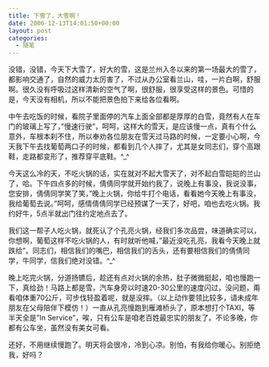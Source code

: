 ```yaml
---
title: 下雪了，大雪啊！
date: 2006-12-13T14:01:50+00:00
layout: post
categories:
  - 随笔
---
```


没错，没错，今天下大雪了，好大的雪，这是兰州入冬以来的第一场最大的雪了，都影响交通了，自然的威力太厉害了，不过从办公室看兰山，哇，一片白啊，舒服啊。很久没有呼吸过这样清新的空气了啊，很舒服，很享受这样的景色。可惜的是，今天没有相机，所以不能把景色拍下来给各位看啊。

中午去吃饭的时候，看院子里面停的汽车上面全部都是厚厚的白雪，竟然有人在车门的玻璃上写了，&#8221;慢速行驶&#8221;，呵呵，这样大的雪天，是应该慢一点，真有个什么意外，车根本刹不住，所以奉劝各位朋友在雪天过马路的时候，一定要小心啊，今天我下午去找葡萄两口子的时候，都看到几个人摔了，尤其是女同志们，穿个高跟鞋，走路都变形了，推荐穿平底鞋。^_^

今天这么冷的天，不吃火锅的话，实在就对不起大雪天了，对不起白雪皑皑的兰山了，哈。下午四点多的时候，倩倩同学就开始约我了，说晚上有事没，我说没事，您安排，倩倩同学笑了笑，&#8221;晚上火锅，你给牛打个电话，看看她今天晚上有事没，我给葡萄去说。&#8221;呵呵，感情倩倩同学已经预谋了一天了，好吧，咱也去吃火锅。我约好牛，5点半就出门往约定地点去了。

我们这一帮子人吃火锅，就死认了个孔亮火锅，经我们多次品尝，味道确实可以，你想啊，葡萄这样不吃火锅的人，有时就听他喊，&#8221;最近没吃孔亮，我看今天晚上就跌给&#8221;。同志们，相信我们的嘴巴，相信我们的舌头，还有要相信我们的倩倩同学，牛同学，信我们绝对没错。^_^

晚上吃完火锅，分道扬镳后，趁还有点对火锅的余热，肚子微微挺起，咱也慢跑一下，真给劲！马路上都是雪，汽车身旁以时速20-30公里的速度闪过，没问题，甭看咱体重70公斤，可步伐轻盈着呢，就是没摔。（以上动作要领比较多，请未成年朋友在父母陪伴下模仿！）一直从孔亮慢跑到雁滩桥头了，原本想打个TAXI，等半天全是&#8221;In Service&#8221;，唉，只有公车是咱老百姓最忠实的朋友了。不论多晚，你都有公车坐，虽然没有美女可看。

还好，不用继续慢跑了。明天将会很冷，冷到心凉。别怕，有我给你暖心。别拒绝我，好吗？
